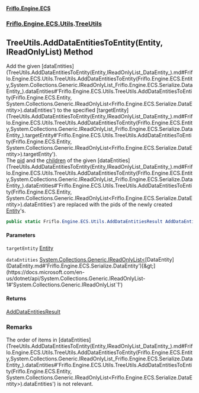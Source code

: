 #### [Friflo.Engine.ECS](index.md#'index')
### [Friflo.Engine.ECS.Utils](Friflo.Engine.ECS.Utils.md#'Friflo.Engine.ECS.Utils').[TreeUtils](TreeUtils.md#'Friflo.Engine.ECS.Utils.TreeUtils')

## TreeUtils.AddDataEntitiesToEntity(Entity, IReadOnlyList<DataEntity>) Method

Add the given [dataEntities](TreeUtils.AddDataEntitiesToEntity(Entity,IReadOnlyList_DataEntity_).md#Friflo.Engine.ECS.Utils.TreeUtils.AddDataEntitiesToEntity(Friflo.Engine.ECS.Entity,System.Collections.Generic.IReadOnlyList_Friflo.Engine.ECS.Serialize.DataEntity_).dataEntities#'Friflo.Engine.ECS.Utils.TreeUtils.AddDataEntitiesToEntity(Friflo.Engine.ECS.Entity, System.Collections.Generic.IReadOnlyList<Friflo.Engine.ECS.Serialize.DataEntity>).dataEntities') to the specified [targetEntity](TreeUtils.AddDataEntitiesToEntity(Entity,IReadOnlyList_DataEntity_).md#Friflo.Engine.ECS.Utils.TreeUtils.AddDataEntitiesToEntity(Friflo.Engine.ECS.Entity,System.Collections.Generic.IReadOnlyList_Friflo.Engine.ECS.Serialize.DataEntity_).targetEntity#'Friflo.Engine.ECS.Utils.TreeUtils.AddDataEntitiesToEntity(Friflo.Engine.ECS.Entity, System.Collections.Generic.IReadOnlyList<Friflo.Engine.ECS.Serialize.DataEntity>).targetEntity').<br/>
The [pid](DataEntity.pid.md#'Friflo.Engine.ECS.Serialize.DataEntity.pid') and the [children](DataEntity.children.md#'Friflo.Engine.ECS.Serialize.DataEntity.children') of the given [dataEntities](TreeUtils.AddDataEntitiesToEntity(Entity,IReadOnlyList_DataEntity_).md#Friflo.Engine.ECS.Utils.TreeUtils.AddDataEntitiesToEntity(Friflo.Engine.ECS.Entity,System.Collections.Generic.IReadOnlyList_Friflo.Engine.ECS.Serialize.DataEntity_).dataEntities#'Friflo.Engine.ECS.Utils.TreeUtils.AddDataEntitiesToEntity(Friflo.Engine.ECS.Entity, System.Collections.Generic.IReadOnlyList<Friflo.Engine.ECS.Serialize.DataEntity>).dataEntities') 
are replaced with the pids of the newly created [Entity](Entity.md#'Friflo.Engine.ECS.Entity')'s.

```csharp
public static Friflo.Engine.ECS.Utils.AddDataEntitiesResult AddDataEntitiesToEntity(Friflo.Engine.ECS.Entity targetEntity, System.Collections.Generic.IReadOnlyList<Friflo.Engine.ECS.Serialize.DataEntity> dataEntities);
```
#### Parameters

<a name='Friflo.Engine.ECS.Utils.TreeUtils.AddDataEntitiesToEntity(Friflo.Engine.ECS.Entity,System.Collections.Generic.IReadOnlyList_Friflo.Engine.ECS.Serialize.DataEntity_).targetEntity'></a>

`targetEntity` [Entity](Entity.md#'Friflo.Engine.ECS.Entity')

<a name='Friflo.Engine.ECS.Utils.TreeUtils.AddDataEntitiesToEntity(Friflo.Engine.ECS.Entity,System.Collections.Generic.IReadOnlyList_Friflo.Engine.ECS.Serialize.DataEntity_).dataEntities'></a>

`dataEntities` [System.Collections.Generic.IReadOnlyList&lt;](https://docs.microsoft.com/en-us/dotnet/api/System.Collections.Generic.IReadOnlyList-1#'System.Collections.Generic.IReadOnlyList`1')[DataEntity](DataEntity.md#'Friflo.Engine.ECS.Serialize.DataEntity')[&gt;](https://docs.microsoft.com/en-us/dotnet/api/System.Collections.Generic.IReadOnlyList-1#'System.Collections.Generic.IReadOnlyList`1')

#### Returns
[AddDataEntitiesResult](AddDataEntitiesResult.md#'Friflo.Engine.ECS.Utils.AddDataEntitiesResult')

### Remarks
The order of items in [dataEntities](TreeUtils.AddDataEntitiesToEntity(Entity,IReadOnlyList_DataEntity_).md#Friflo.Engine.ECS.Utils.TreeUtils.AddDataEntitiesToEntity(Friflo.Engine.ECS.Entity,System.Collections.Generic.IReadOnlyList_Friflo.Engine.ECS.Serialize.DataEntity_).dataEntities#'Friflo.Engine.ECS.Utils.TreeUtils.AddDataEntitiesToEntity(Friflo.Engine.ECS.Entity, System.Collections.Generic.IReadOnlyList<Friflo.Engine.ECS.Serialize.DataEntity>).dataEntities') is not relevant.
